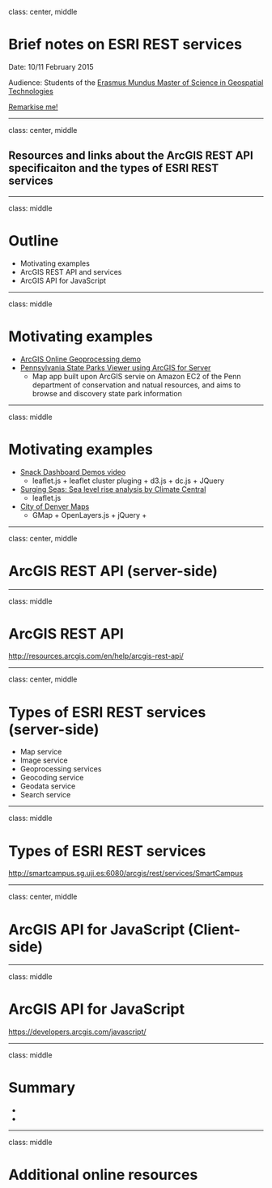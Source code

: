 class: center, middle
# Brief notes on ESRI REST services

Date: 10/11 February 2015

Audience: Students of the [Erasmus Mundus Master of Science in Geospatial Technologies](http://mastergeotech.info/)  

[Remarkise me!](https://gnab.github.io/remark/remarkise?url=https://raw.githubusercontent.com/cgranell/notebook/master/lectures/2015-02-10-EM-ESRI-WS.md)

---
class: center, middle
## Resources and links about the ArcGIS REST API specificaiton and the types of ESRI REST services

---
class: middle
# Outline
* Motivating examples
* ArcGIS REST API and services 
* ArcGIS API for JavaScript

---
class: middle
# Motivating examples 

* [ArcGIS Online Geoprocessing demo](http://video.esri.com/watch/2515/arcgis-online-with-jack-dangermond-_and_-lauren-bennett)
* [Pennsylvania State Parks Viewer using ArcGIS for Server](http://www.youtube.com/watch?v=c3NSmgrC1lo)
    - Map app built upon ArcGIS servie on Amazon EC2 of the Penn department of conservation and natual resources, and aims to browse and discovery state park information 


---
class: middle
# Motivating examples 

* [Snack Dashboard Demos video](https://www.youtube.com/watch?v=9FrB2xu0ghY)
    - leaflet.js + leaflet cluster pluging + d3.js + dc.js + JQuery
* [Surging Seas: Sea level rise analysis by Climate Central](http://sealevel.climatecentral.org/)
    - leaflet.js 
* [City of Denver Maps](http://www.denvergov.org/maps)
    - GMap + OpenLayers.js + jQuery + 


---
class: center, middle
# ArcGIS REST API (server-side)

---
class: middle
# ArcGIS REST API

http://resources.arcgis.com/en/help/arcgis-rest-api/

---
class: center, middle
# Types of ESRI REST services (server-side)

* Map service
* Image service
* Geoprocessing services
* Geocoding service
* Geodata service
* Search service

---
class: middle
# Types of ESRI REST services
http://smartcampus.sg.uji.es:6080/arcgis/rest/services/SmartCampus

---
class: center, middle
# ArcGIS API for JavaScript (Client-side)

---
class: middle
# ArcGIS API for JavaScript
https://developers.arcgis.com/javascript/


---
class: middle
# Summary
*
*

---
class: middle
# Additional online resources


